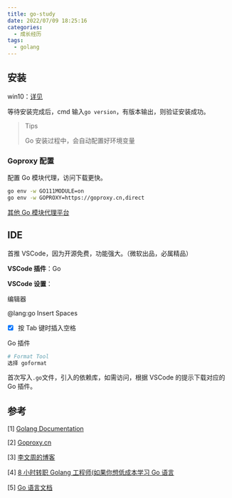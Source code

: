 ```yaml
---
title: go-study
date: 2022/07/09 18:25:16
categories:
  - 成长经历
tags:
  - golang
---
```


## 安装

win10：[详见](https://golang.google.cn/dl/)

等待安装完成后，cmd 输入`go version`，有版本输出，则验证安装成功。

> Tips
>
> Go 安装过程中，会自动配置好环境变量

### Goproxy 配置

配置 Go 模块代理，访问下载更快。

```sh
go env -w GO111MODULE=on
go env -w GOPROXY=https://goproxy.cn,direct
```

[其他 Go 模块代理平台](https://goproxy.io/zh/)

## IDE

首推 VSCode，因为开源免费，功能强大。（微软出品，必属精品）

**VSCode 插件**：Go

**VSCode 设置**：

编辑器

@lang:go Insert Spaces

- [x] 按 Tab 键时插入空格

Go 插件

```sh
# Format Tool
选择 goformat
```

首次写入`.go`文件，引入的依赖库，如需访问，根据 VSCode 的提示下载对应的 Go 插件。

## 参考

[1] [Golang Documentation](https://golang.google.cn/doc/)

[2] [Goproxy.cn](https://goproxy.cn/)

[3] [李文周的博客](https://www.liwenzhou.com/posts/Go/golang-menu/)

[4] [8 小时转职 Golang 工程师(如果你想低成本学习 Go 语言](https://www.bilibili.com/video/BV1gf4y1r79E?from=search&seid=14989564876573827402&spm_id_from=333.337.0.0)

[5] [Go 语言文档](https://www.topgoer.com/)
